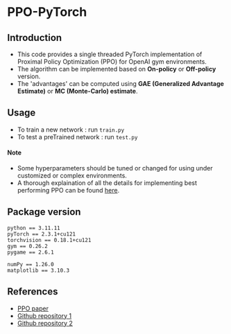 # PPO-PyTorch


## Introduction

- This code provides a single threaded PyTorch implementation of Proximal Policy Optimization (PPO) for OpenAI gym environments.
- The algorithm can be implemented based on **On-policy** or **Off-policy** version.
- The 'advantages' can be computed using **GAE (Generalized Advantage Estimate)** or **MC (Monte-Carlo) estimate**.


## Usage

- To train a new network : run `train.py`
- To test a preTrained network : run `test.py`

#### Note

- Some hyperparameters should be tuned or changed for using under customized or complex environments.
- A thorough explaination of all the details for implementing best performing PPO can be found [here](https://iclr-blog-track.github.io/2022/03/25/ppo-implementation-details/). 


## Package version

```
python == 3.11.11  
pyTorch == 2.3.1+cu121  
torchvision == 0.18.1+cu121  
gym == 0.26.2  
pygame == 2.6.1  
```

```
numPy == 1.26.0  
matplotlib == 3.10.3 
```


## References

- [PPO paper](https://arxiv.org/abs/1707.06347)
- [Github repository 1](https://github.com/nikhilbarhate99/PPO-PyTorch) 
- [Github repository 2](https://github.com/philtabor/Youtube-Code-Repository/tree/master/ReinforcementLearning/PolicyGradient/PPO/torch)


